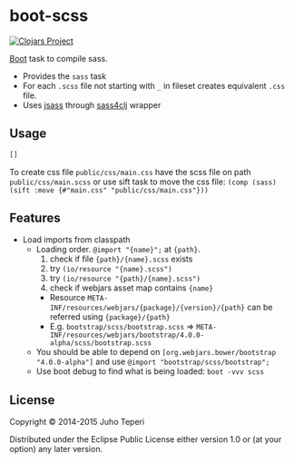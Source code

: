 # boot-scss
[![Clojars Project](http://clojars.org/deraen/boot-sass/latest-version.svg)](http://clojars.org/deraen/boot-sass)

[Boot](https://github.com/boot-clj/boot) task to compile sass.

* Provides the `sass` task
* For each `.scss` file not starting with `_` in fileset creates equivalent `.css` file.
* Uses [jsass](https://github.com/bit3/jsass) through [sass4clj](https://github.com/Deraen/sass4clj) wrapper

## Usage

```clj
[]
```

To create css file `public/css/main.css` have the scss file on path `public/css/main.scss` or use sift task to move the css file:
`(comp (sass) (sift :move {#"main.css" "public/css/main.css"}))`

## Features

- Load imports from classpath
  - Loading order. `@import "{name}";` at `{path}`.
    1. check if file `{path}/{name}.scss` exists
    2. try `(io/resource "{name}.scss")`
    3. try `(io/resource "{path}/{name}.scss")`
    4. check if webjars asset map contains `{name}`
      - Resource `META-INF/resources/webjars/{package}/{version}/{path}` can be referred using `{package}/{path}`
      - E.g. `bootstrap/scss/bootstrap.scss` => `META-INF/resources/webjars/bootstrap/4.0.0-alpha/scss/bootstrap.scss`
  - You should be able to depend on `[org.webjars.bower/bootstrap "4.0.0-alpha"]`
    and use `@import "bootstrap/scss/bootstrap";`
  - Use boot debug to find what is being loaded:
    `boot -vvv scss`

## License

Copyright © 2014-2015 Juho Teperi

Distributed under the Eclipse Public License either version 1.0 or (at your option) any later version.
